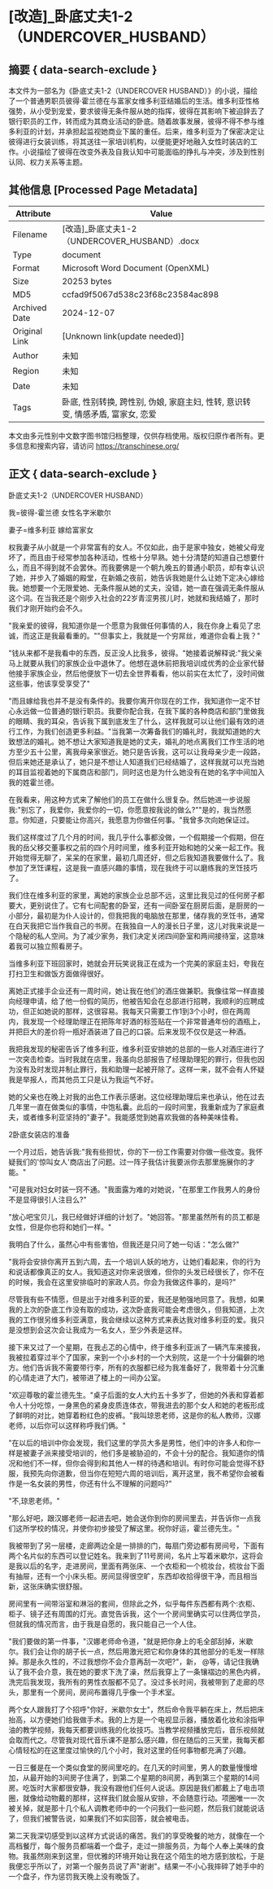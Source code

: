 # [改造]_卧底丈夫1-2（UNDERCOVER_HUSBAND）



## 摘要  { data-search-exclude }

<!-- tcd_abstract -->
本文件为一部名为《卧底丈夫1-2（UNDERCOVER HUSBAND）》的小说，描绘了一个普通男职员彼得·霍兰德在与富家女维多利亚结婚后的生活。维多利亚性格强势，从小受到宠爱，要求彼得无条件服从她的指挥，彼得在其影响下被迫辞去了银行职员的工作，转而成为其商业活动的卧底。随着故事发展，彼得不得不参与维多利亚的计划，并承担起监视她商业下属的重任。后来，维多利亚为了保密决定让彼得进行女装训练，将其送往一家培训机构，以便能更好地融入女性时装店的工作。小说描绘了彼得在改变外表及自我认知中可能面临的挣扎与冲突，涉及到性别认同、权力关系等主题。

<!-- tcd_abstract_end -->

## 其他信息 [Processed Page Metadata]

| Attribute       | Value                                  |
|-----------------|----------------------------------------|
| Filename        | [改造]_卧底丈夫1-2（UNDERCOVER_HUSBAND）.docx                             |
| Type            | document                                 |
| Format          | Microsoft Word Document (OpenXML)                               |
| Size            | 20253 bytes                           |
| MD5             | ccfad9f5067d538c23f68c23584ac898                                  |
| Archived Date   | 2024-12-07                             |
| Original Link   | [Unknown link(update needed)]                         |
| Author          | 未知                               |
| Region          | 未知                               |
| Date            | 未知                                 |
| Tags            | 卧底, 性别转换, 跨性别, 伪娘, 家庭主妇, 性转, 意识转变, 情感矛盾, 富家女, 恋爱                                 |

本文由多元性别中文数字图书馆归档整理，仅供存档使用。版权归原作者所有。更多信息和搜索内容，请访问 <https://transchinese.org/>


## 正文 { data-search-exclude }

<!-- tcd_main_text -->
卧底丈夫1-2（UNDERCOVER HUSBAND）

我=彼得-霍兰德 女性名字米歇尔

妻子=维多利亚
嫁给富家女

权我妻子从小就是一个非常富有的女人。不仅如此，由于是家中独女，她被父母宠坏了，而且由于经常参加各种活动，性格十分早熟。她十分清楚的知道自己想要什么，而且不得到就不会罢休。而我要佛是一个朝九晚五的普通小职员，却有幸认识了她，并步入了婚姻的殿堂，在新婚之夜前，她告诉我她是什么让她下定决心嫁给我。她想要一个无限爱她、无条件服从她的丈夫，没错，她一直在强调无条件服从这个词。在当我还是个刚步入社会的22岁青涩男孩儿时，她就和我结婚了，那时我们才刚开始约会不久。

"我亲爱的彼得，我知道你是一个愿意为我做任何事情的人，我在你身上看见了忠诚，而这正是我最看重的。""但事实上，我就是一个穷屌丝，难道你会看上我？"

"钱从来都不是我看中的东西，反正没人比我多，彼得。"她接着说解释说:"我父亲马上就要从我们的家族企业中退休了。他想在退休前把我培训成优秀的企业家代替他接手家族企业，然后他便放下一切去全世界看看，他以前实在太忙了，没时间做这些事，他该享受享受了"

"而且嫁给我也并不是没有条件的。我要你离开你现在的工作，我知道你一定不甘心永远做一位普通的银行职员。我要你配合我，在我下属的各种商店和部门里做我的眼睛、我的耳朵，告诉我下属到底发生了什么，这样我就可以让他们最有效的进行工作，为我们创造更多利益。"当我第一次筹备我们的婚礼时，我就知道她的大致想法的婚礼。她不想让大家知道我是她的丈夫，婚礼的地点离我们工作生活的地方至少五十公里，离我母亲家很近。她只是告诉我，这可以让我母亲少走一段路，但后来她还是承认了，她只是不想让人知道我们已经结婚了，这样我就可以充当她的耳目监视着她的下属商店和部门，同时这也是为什么她没有在她的名字中间加入我的姓霍兰德。

在我看来，用这种方式来了解他们的员工在做什么很复杂。然后她进一步说服我:"别忘了，我爱你，我爱你的一切，你愿意按我说的做么?""是的，我当然愿意。你知道，只要能让你高兴，我愿意为你做任何事。"我曾多次向她保证过。

我们这样度过了几个月的时间，我几乎什么事都没做，一个假期接一个假期，但在我的岳父移交董事权之前的四个月时间里，维多利亚开始和她的父亲一起工作。我开始觉得无聊了，呆呆的在家里，最初几周还好，但之后我知道我要做什么了。我参加了烹饪课程，这是我一直感兴趣的事情，现在我终于可以磨练我的烹饪技巧了。

我们住在维多利亚的家里，离她的家族企业总部不远，这里比我见过的任何房子都要大，更别说住了。它有七间配套的卧室，还有一间卧室在厨房后面，是厨房的一小部分，最初是为仆人设计的，但我把我的电脑放在那里，储存我的烹饪书，通常在白天我把它当作我自己的书房。在我独自一人的漫长日子里，这儿对我来说是一个隐秘的私人空间。为了减少家务，我们决定关闭四间卧室和两间接待室，这意味着我可以独立照看房子。

当维多利亚下班回家时，她就会开玩笑说我正在成为一个完美的家庭主妇，夸我在打扫卫生和做饭方面做得很好。

离她正式接手企业还有一周时间，她让我在他们的酒庄做兼职。我像往常一样直接向经理申请，给了他一份假的简历，他被告知会在总部进行招聘，我顺利的应聘成功，但正如她说的那样，这很容易。我每天只需要工作1到3个小时，但在两周内，我发现一个经理助理正在把陈年好酒的标签贴在一个非常普通年份的酒瓶上，并把巨大的差价将一瓶好酒装进了自己的口袋。后来发现不仅仅是这一种酒。

我把我发现的秘密告诉了维多利亚，维多利亚安排她的总部的一些人对酒庄进行了一次突击检查。当时我就在店里，我虽向总部报告了经理助理犯的罪行，但我也因为没有及时发现并制止罪行，我和助理一起被开除了。这样一来，就不会有人怀疑我是举报人，而其他员工只是认为我运气不好。

她的父亲也在晚上对我的出色工作表示感谢。这位经理助理后来也承认，他在过去几年里一直在做类似的事情，中饱私囊。此后的一段时间里，我重新成为了家庭煮夫，或者维多利亚坚持的"妻子"。我能感觉到她喜欢我做的各种美味佳肴。

2卧底女装店的准备

一个月过后，她告诉我:"我有些担忧，你的下一份工作需要对你做一些改变。我怀疑我们的'惊叫女人'商店出了问题。过一阵子我估计我要派你去那里施展你的才能。"

"可是我对妇女时装一窍不通。"我面露为难的对她说，"在那里工作我男人的身份不是显得很引人注目么?"

"放心吧宝贝儿，我已经做好详细的计划了。"她回答。"那里虽然所有的员工都是女性，但是你也将和她们一样。"

我明白了什么，虽然心中有些害怕，但我还是只问了她一句话："怎么做?"

"我将会安排你离开五到六周，去一个培训人妖的地方，让她们看起来，你的行为和说话都像真正的女人。我知道这对你来说很难，但你的头发已经很长了，你不在的时候，我会在这里安排临时的家政人员。你会为我做这件事的，是吗?"

尽管我有些不情愿，但是出于对维多利亚的爱，我还是勉强地同意了。我想，如果我的上次的卧底工作没有取的成功，这次卧底我可能会考虑很久，但我知道，上次我的工作很另维多利亚满意，我会继续以这种方式来表达我对维多利亚的爱。我只是没想到会这次会让我成为一名女人，至少外表是这样。

接下来又过了一个星期，在我忐忑的心情中，终于维多利亚派了一辆汽车来接我，我被拉着穿过半个了国家，来到一个小乡村的一个大别院，这是一个十分偏僻的地方。他们告诉我不需要带行李，所有的衣服都已经为我准备好了，我带着十分沉重的心情走进了大门，被带进了楼上的一间办公室。

"欢迎尊敬的霍兰德先生。"桌子后面的女人大约五十多岁了，但她的外表和穿着都令人十分吃惊，一身黑色的紧身皮质连体衣，带我进去的那个女人和她的老板形成了鲜明的对比，她穿着粉红色的皮裤。"我叫琼恩老师，这是你的私人教师，汉娜老师，以后你可以这样称呼我们俩。"

"在以后的培训中你会发现，我们这里的学员大多是男性，他们中的许多人和你一样是被妻子派来接受培训的，他们多是被胁迫的，不会十分的配合。我知道你的情况和他们不一样，但你会得到和其他人一样的待遇和培训。有时你可能会觉得不舒服，我预先向你道歉，但当你在短短六周的培训后，离开这里，我不希望你会被看作是一名女装的男性，你还有什么不理解的问题吗?"

"不,琼恩老师。"

"那么好吧，跟汉娜老师一起进去吧，她会送你到你的房间里去，并告诉你一点我们这所学校的情况，并使你初步接受了解这里。祝你好运，霍兰德先生。"

我被带到了另一层楼，走廊两边全是一排排的门，每扇门旁边都有房间号，下面有两个名片似的东西可以登记姓名。我来到了11号房间，名片上写着米歇尔，这将会是我以后的名字，走进房间，里面有两张床、一个衣柜和一个梳妆台，梳妆台下面有抽屉，还有一个小床头柜。房间显得很空旷，东西却收拾得很干净，而且相当新，这张床确实很舒服。

房间里有一间带浴室和淋浴的套间，但除此之外，似乎每件东西都有两个:衣柜、柜子、镜子还有周围的灯光。直觉告诉我，这个一个房间里确实可以住两位学员，但就我的情况而言，由于我是自愿的，我只能自己一个人住。

"我们要做的第一件事，"汉娜老师命令道，"就是把你身上的毛全部刮掉，米歇尔。我们会让你的胡子长一点，然后用激光把它和你身体的其他部分的毛发一样除掉。那是永久性的，不过我想你不会介意再刮一次吧?"，新， @等，请记住我确认了我不会介意，我在她的要求下洗了澡，然后我穿上了一条镶褶边的黑色内裤，洗完后我发现，我所有的男性衣服都不见了。没过多长时间，我被带到了走廊的尽头，那里有一个房间，房间布置得几乎像一个手术室。

两个女人跟我打了个招呼"你好，米歇尔女士"，然后命令我平躺在床上，然后把床抬高，以方便她们给我做手术。我的上方是一个电视显示器，播放着化妆和涂指甲油的教学视频，我每天都要训练我的化妆技巧。当教学视频播放完后，音乐视频就会取而代之。尽管我对现代音乐课不是那么感兴趣，但在随后的三天里，我每天都心情轻松的在这里度过愉快的几个小时，我对这里的任何事物都充满了兴趣。

一日三餐是在一个类似食堂的房间里吃的。在几天的时间里，男人的数量慢慢增加，从最开始的3间房子住满了，到第二个星期的8间房，再到第三个星期的14间房。吃饭时大家都很安静，我没有跟他们任何人说话。原因是我们都戴上了电击项圈，就像给动物戴的那样，这样我们就会服从安排，不会随意行动。项圈唯一一次被关掉，就是那十几个私人调教老师中的一个问我们一些问题，然后我们就能说话了，但我们被警告说，如果我们不如实回答，就会被电击。

第二天我深切感受到以这样方式说话的痛苦。我们的享受晚餐的地方，就像在一个高档餐厅，每个服务员都端着一个盘子，走过一排服务员，为每个人奉上美味的食物。我虽然刚来到这里，但优雅的环境开始让我在这个陌生的地方感到放松，于是我便忘乎所以了，对第一个服务员说了声"谢谢"。结果一不小心我摔碎了她手中的一个盘子，作为惩罚我天晚上没有晚饭了。
<!-- tcd_main_text_end -->

